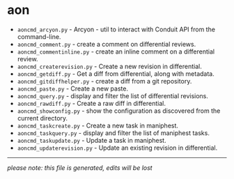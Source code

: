 # aon
* `aoncmd_arcyon.py` -
Arcyon - util to interact with Conduit API from the command-line.
* `aoncmd_comment.py` -
create a comment on differential reviews.
* `aoncmd_commentinline.py` -
create an inline comment on a differential review.
* `aoncmd_createrevision.py` -
Create a new revision in differential.
* `aoncmd_getdiff.py` -
Get a diff from differential, along with metadata.
* `aoncmd_gitdiffhelper.py` -
create a diff from a git repository.
* `aoncmd_paste.py` -
Create a new paste.
* `aoncmd_query.py` -
display and filter the list of differential revisions.
* `aoncmd_rawdiff.py` -
Create a raw diff in differential.
* `aoncmd_showconfig.py` -
show the configuration as discovered from the current directory.
* `aoncmd_taskcreate.py` -
Create a new task in maniphest.
* `aoncmd_taskquery.py` -
display and filter the list of maniphest tasks.
* `aoncmd_taskupdate.py` -
Update a task in maniphest.
* `aoncmd_updaterevision.py` -
Update an existing revision in differential.

-----
*please note: this file is generated, edits will be lost*
